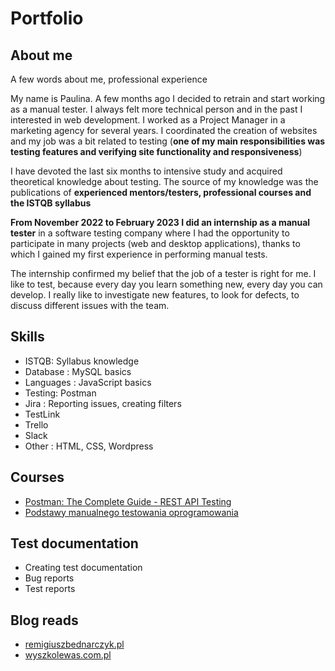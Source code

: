# Portfolio
## About me
A few words about me, professional experience

My name is Paulina. A few months ago I decided to retrain and start working as a manual tester.
I always felt more technical person and in the past I interested in web development. I worked as a Project Manager in a marketing agency for several years.
I coordinated the creation of websites and my job was a bit related to testing (**one of my main responsibilities was testing features and verifying site functionality and responsiveness**)

I have devoted the last six months to intensive study and acquired theoretical knowledge about testing.
The source of my knowledge was the publications of **experienced mentors/testers, professional courses and the ISTQB syllabus**

**From November 2022 to February 2023 I did an internship as a manual tester** in a software testing company where I had the opportunity to participate in many projects (web and desktop applications), thanks to which I gained my first experience in performing manual tests.

The internship confirmed my belief that the job of a tester is right for me. I like to test, because every day you learn something new, every day you can develop. I really like to investigate new features, to look for defects, to discuss different issues with the team.

## Skills

* ISTQB: Syllabus knowledge
* Database : MySQL basics
* Languages : JavaScript basics 
* Testing: Postman
* Jira : Reporting issues, creating filters
* TestLink
* Trello
* Slack
* Other : HTML, CSS, Wordpress 

## Courses

* [Postman: The Complete Guide - REST API Testing](https://www.udemy.com/course/postman-the-complete-guide/)
* [Podstawy manualnego testowania oprogramowania](https://www.udemy.com/course/kurs-testowania-oprogramowania/)

## Test documentation

* Creating test documentation
* Bug reports
* Test reports

## Blog reads

* [remigiuszbednarczyk.pl](https://remigiuszbednarczyk.pl/)
* [wyszkolewas.com.pl](https://www.wyszkolewas.com.pl/)
